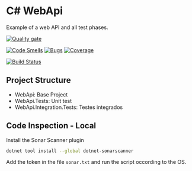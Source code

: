 # C# WebApi

Example of a web API and all test phases.

[![Quality gate](https://sonarcloud.io/api/project_badges/quality_gate?project=bredah_csharp-webapi)](https://sonarcloud.io/dashboard?id=bredah_csharp-webapi)

[![Code Smells](https://sonarcloud.io/api/project_badges/measure?project=bredah_csharp-webapi&metric=code_smells)](https://sonarcloud.io/dashboard?id=bredah_csharp-webapi)
[![Bugs](https://sonarcloud.io/api/project_badges/measure?project=bredah_csharp-webapi&metric=bugs)](https://sonarcloud.io/dashboard?id=bredah_csharp-webapi)
[![Coverage](https://sonarcloud.io/api/project_badges/measure?project=bredah_csharp-webapi&metric=coverage)](https://sonarcloud.io/dashboard?id=bredah_csharp-webapi)


[![Build Status](https://dev.azure.com/bredah/CSharp-WebApi/_apis/build/status/bredah.csharp-webapi?branchName=master)](https://dev.azure.com/bredah/CSharp-WebApi/_build/latest?definitionId=1&branchName=master)

## Project Structure

- WebApi: Base Project
- WebApi.Tests: Unit test
- WebApi.Integration.Tests: Testes integrados

## Code Inspection - Local

Install the Sonar Scanner plugin

```bash
dotnet tool install --global dotnet-sonarscanner
```

Add the token in the file `sonar.txt` and run the script occording to the OS.